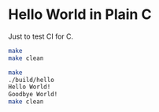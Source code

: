 # Hello World in Plain C

Just to test CI for C.

```bash
make
make clean
```


```bash
make
./build/hello 
Hello World!
Goodbye World!
make clean
```
